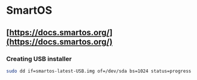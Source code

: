 # SmartOS
## [https://docs.smartos.org/](https://docs.smartos.org/)

### Creating USB installer
```bash
sudo dd if=smartos-latest-USB.img of=/dev/sda bs=1024 status=progress
```
